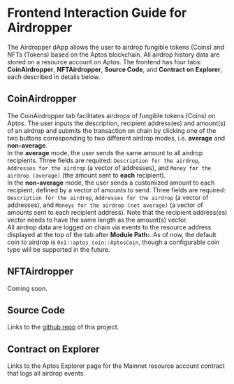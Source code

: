 # Frontend Interaction Guide for Airdropper

The Airdropper dApp allows the user to airdrop fungible tokens (Coins) and NFTs (Tokens) based on the Aptos blockchain. All airdrop history data are stored on a resource account on Aptos. The frontend has four tabs: **CoinAirdropper**, **NFTAirdropper**, **Source Code**, and **Contract on Explorer**, each described in details below.

## CoinAirdropper

The CoinAirdropper tab facilitates airdrops of fungible tokens (Coins) on Aptos. The user inputs the description, recipient address(es) and amount(s) of an airdrop and 
submits the transaction on chain by clicking one of the two buttons corresponding to two different airdrop modes, i.e. **average** and **non-average**.
<br/>
In the **average** mode, the user sends the same amount to all airdrop recipients. Three fields are required: `Description for the airdrop`, `Addresses for the airdrop` (a vector of addresses), and `Money for the airdrop (average)` (the amount sent to **each** recipient).
<br/>
In the **non-average** mode, the user sends a customized amount to each recipient, defined by a vector of amounts to send. Three fields are required: `Description for the airdrop`, `Addresses for the airdrop` (a vector of addresses), and `Moneys for the airdrop (not average)` (a vector of amounts sent to each recipient address). Note that the recipient address(es) vector needs to have the same length as the amount(s) vector.
<br/>
All airdrop data are logged on chain via events to the resource address displayed at the top of the tab after **Module Path:**. As of now, the default coin to airdrop is `0x1::aptos_coin::AptosCoin`, though a configurable coin type will be supported in the future.

## NFTAirdropper

Coming soon.

## Source Code
Links to the [github repo](https://github.com/qwang98/Airdropper-Based-On-Github) of this project.

## Contract on Explorer
Links to the Aptos Explorer page for the Mainnet resource account contract that logs all airdrop events.
